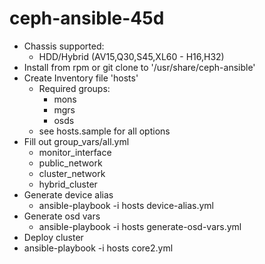 # ceph-ansible-45d
* Chassis supported:
  * HDD/Hybrid (AV15,Q30,S45,XL60 - H16,H32)
* Install from rpm or git clone to '/usr/share/ceph-ansible'
* Create Inventory file 'hosts'
  * Required groups: 
    * mons
    * mgrs
    * osds
  * see hosts.sample for all options
* Fill out group_vars/all.yml
  * monitor_interface
  * public_network
  * cluster_network
  * hybrid_cluster
* Generate device alias
  * ansible-playbook -i hosts device-alias.yml
* Generate osd vars
  * ansible-playbook -i hosts generate-osd-vars.yml  
* Deploy cluster
 * ansible-playbook -i hosts core2.yml